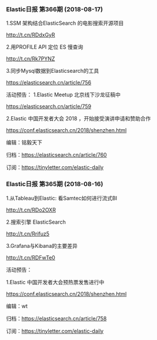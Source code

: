 ### Elastic日报 第366期 (2018-08-17)

1.SSM 架构结合ElasticSearch 的电影搜索开源项目

http://t.cn/RDdxGyR

2.用PROFILE API 定位 ES 慢查询

http://t.cn/Rk7PYNZ

3.同步Mysql数据到Elasticsearch的工具

https://elasticsearch.cn/article/756


活动预告：
1.Elastic Meetup 北京线下沙龙征稿中

https://elasticsearch.cn/article/759

2.Elastic 中国开发者大会 2018 ，开始接受演讲申请和赞助合作

https://conf.elasticsearch.cn/2018/shenzhen.html 


编辑：铭毅天下

归档：https://elasticsearch.cn/article/760

订阅：https://tinyletter.com/elastic-daily



### Elastic日报 第365期 (2018-08-16)

1.从Tableau到Elastic: 看Samtec如何进行流式BI

http://t.cn/RDo2OXR

2.搜索引擎 ElasticSearch

http://t.cn/Rrifuz5

3.Grafana与Kibana的主要差异

http://t.cn/RDFwTe0

活动预告：

1.Elastic 中国开发者大会预热票发售进行中

https://conf.elasticsearch.cn/2018/shenzhen.html


编辑：wt

归档：https://elasticsearch.cn/article/758

订阅：https://tinyletter.com/elastic-daily
